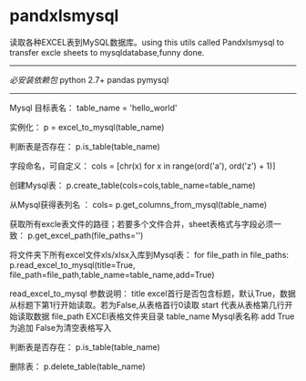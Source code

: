 # pandxlsmysql

读取各种EXCEL表到MySQL数据库。using this utils called Pandxlsmysql to transfer excle sheets to mysqldatabase,funny done.

-----------------------------------------------------------------------

*必安装依赖包*
python 2.7+
pandas
pymysql

-----------------------------------------------------------------------

Mysql 目标表名：
table_name = 'hello_world'

实例化：
p = excel_to_mysql(table_name)

判断表是否存在：
p.is_table(table_name)

字段命名，可自定义：
cols = [chr(x) for x in range(ord('a'), ord('z') + 1)]

创建Mysql表：
p.create_table(cols=cols,table_name=table_name)

从Mysql获得表列名 ：
cols= p.get_columns_from_mysql(table_name)

获取所有excle表文件的路径；若要多个文件合并，sheet表格式与字段必须一致：
p.get_excel_path(file_paths='')

将文件夹下所有excel文件xls/xlsx入库到Mysql表：
for file_path in file_paths:
p.read_excel_to_mysql(title=True, file_path=file_path,table_name=table_name,add=True)

read_excel_to_mysql 参数说明：
title excel首行是否包含标题，默认True，数据从标题下第1行开始读取。若为False,从表格首行0读取
start 代表从表格第几行开始读取数据
file_path EXCEl表格文件夹目录
table_name Mysql表名称
add True为追加 False为清空表格写入

判断表是否存在：
p.is_table(table_name)

删除表：
p.delete_table(table_name)


